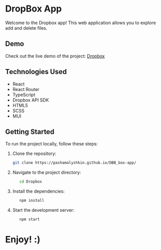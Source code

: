 # DropBox App

Welcome to the Dropbox app! This web application allows you to explore add and delete files.

## Demo

Check out the live demo of the project: [Dropbox](https://www.dropbox.com/oauth2/authorize?client_id=k56627zrptuzaqd&response_type=code&redirect_uri=https://pashamalyshkin.github.io/DBB_box-app/)

## Technologies Used

- React
- React Router
- TypeScript
- Dropbox API SDK
- HTML5
- SCSS
- MUI

## Getting Started

To run the project locally, follow these steps:

1. Clone the repository:

   ```bash
   git clone https://pashamalyshkin.github.io/DBB_box-app/

2. Navigate to the project directory:
    ```bash
       cd Dropbox

3. Install the dependencies:
    ```bash
       npm install

4. Start the development server:
    ```bash
       npm start

# Enjoy! :)
